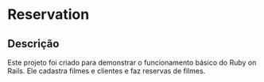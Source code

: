 Reservation
===========

Descrição
---------

Este projeto foi criado para demonstrar o funcionamento básico do Ruby on Rails. Ele cadastra filmes e clientes e faz reservas de filmes.
